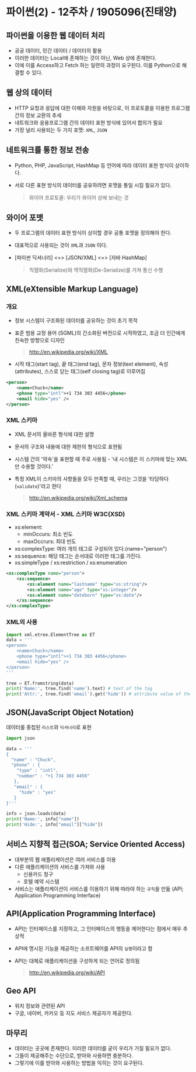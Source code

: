 # 파이썬(2) - 12주차 / 1905096(진태양)

## 파이썬을 이용한 웹 데이터 처리

* 공공 데이터, 민간 데이터 / 데이터의 활용
* 이러한 데이터는 Local에 존재하는 것이 아닌, Web 상에 존재한다.
* 이에 이를 Access하고 Fetch 하는 일련의 과정이 요구된다. 이를 Python으로 해결할 수 있다.

## 웹 상의 데이터

* HTTP 요청과 응답에 대한 이해와 자원을 바탕으로, 이 프로토콜을 이용한 프로그램 간의 정보 교환의 추세
* 네트워크와 응용프로그램 간의 데이터 표현 방식에 있어서 합의가 필요
* 가장 널리 사용되는 두 가지 포맷: `XML`, `JSON`

## 네트워크를 통한 정보 전송

* Python, PHP, JavaScript, HashMap 등 언어에 따라 데이터 표현 방식이 상이하다.
* 서로 다른 표현 방식의 데이터를 공유하려면 포맷을 통일 시킬 필요가 있다.

  > 와이어 프로토콜: 우리가 와이어 상에 보내는 것

## 와이어 포맷

* 두 프로그램의 데이터 표현 방식이 상이할 경우 공통 포맷을 정의해야 한다.

* 대표적으로 사용되는 것이 `XML`과 `JSON` 이다.

* [파이썬 딕셔너리] <=> [JSON/XML] <=> [자바 HashMap]

  > 직렬화(Serialize)와 역직렬화(De-Serialize)를 거쳐 통신 수행

## XML(eXtensible Markup Language)

### 개요

* 정보 시스템이 구조화된 데이터를 공유하는 것이 초기 목적
* 표준 범용 교정 용어 (SGML)의 간소화된 버전으로 시작하였고, 조금 더 인간에게 친숙한 방향으로 디자인

  > http://en.wikipedia.org/wiki/XML

* 시작 태그(start tag), 끝 태그(end tag), 문자 정보(text element), 속성(attributes), 스스로 닫는 태그(self closing tag)로 이루어짐

```xml
<person>
	<name>Chuck</name>
	<phone type="intl">+1 734 303 4456</phone>
	<email hide="yes" />
</person>
```

### XML 스키마

* XML 문서의 올바른 형식에 대한 설명
* 문서의 구조와 내용에 대한 제한의 형식으로 표현됨
* 시스템 간의 '약속'을 표현할 때 주로 사용됨 - '내 시스템은 이 스키마에 맞는 XML만 수용할 것이다.'
* 특정 XML이 스키마의 사항들을 모두 만족할 때, 우리는 그것을 '타당하다(`validate`)'라고 한다

  > http://en.wikipedia.org/wiki/Xml_schema

### XML 스키마 계약서 - XML 스키마 W3C(XSD)

* xs:element: 
  * minOccurs: 최소 빈도
  * maxOccrurs: 최대 빈도
* xs:complexType: 여러 개의 태그로 구성되어 있다.(name="person")
* xs:sequence: 해당 태그는 순서대로 이러한 태그를 가진다.
* xs:simpleType / xs:restriction / xs:enumeration

```xml
<xs:complexType name="person">
	<xs:sequence>
		<xs:element name="lastname" type="xs:string"/>
		<xs:element name="age" type="xs:integer"/>
		<xs:element name="dateborn" type="xs:date"/>
    </xs:sequence>
</xs:complexType>
```

### XML의 사용

```python
import xml.etree.ElementTree as ET
data = '''
<person>
	<name>Chuck</name>
	<phone type="intl">+1 734 303 4456</phone>
	<email hide="yes" />
</person>
'''

tree = ET.fromstring(data)
print('Name:', tree.find('name').text) # text of the tag
print('Attr:', tree.find('email').get('hide')) # attribute value of the tag
```

## JSON(JavaScript Object Notation)

데이터를 중첩된 `리스트`와 `딕셔너리`로 표현

```python
import json

data = '''
{
  "name" : "Chuck",
  "phone" : {
    "type" : "intl",
    "number" : "+1 734 303 4456"
   },
   "email" : {
     "hide" : "yes"
   }
}'''

info = json.loads(data)
print('Name:', info["name"])
print('Hide:', info["email"]["hide"])
```

## 서비스 지향적 접근(SOA; Service Oriented Access)

* 대부분의 웹 애플리케이션은 여러 서비스를 이용
* 다른 애플리케이션의 서비스를 가져와 사용
  * 신용카드 청구
  * 호텔 예약 시스템
* 서비스는 애플리케이션이 서비스를 이용하기 위해 따라야 하는 `규칙`을 만듦 (API; Application Programming Interface)

## API(Application Programming Interface)

* API는 인터페이스를 지정하고, 그 인터페이스의 행동을 제어한다는 점에서 매우 추상적
* API에 명시된 기능을 제공하는 소프트웨어를 API의 `실행`이라고 함
* API는 대체로 애플리케이션을 구성하게 되는 언어로 정의됨

  > http://en.wikipedia.org/wiki/API

## Geo API

* 위치 정보와 관련된 API
* 구글, 네이버, 카카오 등 지도 서비스 제공자가 제공한다.

## 마무리

* 데이터는 곳곳에 존재한다. 이러한 데이터를 굳이 우리가 가질 필요가 없다.
* 그들이 제공해주는 수단으로, 받아와 사용하면 충분하다.
* 그렇기에 이를 받아와 사용하는 방법을 익히는 것이 요구된다.